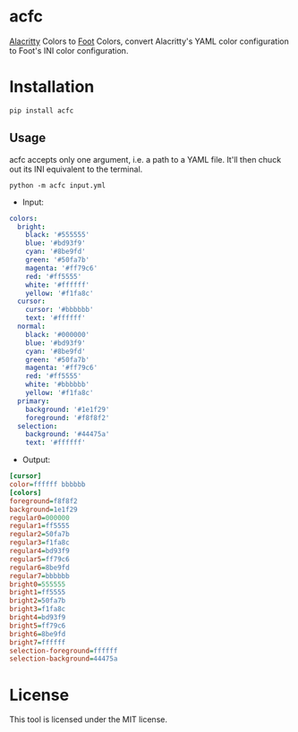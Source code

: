 # acfc

[Alacritty](https://github.com/alacritty/alacritty) Colors to
[Foot](https://codeberg.org/dnkl/foot) Colors, convert Alacritty's YAML color
configuration to Foot's INI color configuration.

# Installation

```
pip install acfc
```

## Usage

acfc accepts only one argument, i.e. a path to a YAML file. It'll then chuck out
its INI equivalent to the terminal.

```
python -m acfc input.yml
```

- Input:
```yaml
colors:
  bright:
    black: '#555555'
    blue: '#bd93f9'
    cyan: '#8be9fd'
    green: '#50fa7b'
    magenta: '#ff79c6'
    red: '#ff5555'
    white: '#ffffff'
    yellow: '#f1fa8c'
  cursor:
    cursor: '#bbbbbb'
    text: '#ffffff'
  normal:
    black: '#000000'
    blue: '#bd93f9'
    cyan: '#8be9fd'
    green: '#50fa7b'
    magenta: '#ff79c6'
    red: '#ff5555'
    white: '#bbbbbb'
    yellow: '#f1fa8c'
  primary:
    background: '#1e1f29'
    foreground: '#f8f8f2'
  selection:
    background: '#44475a'
    text: '#ffffff'
```

- Output:
```ini
[cursor]
color=ffffff bbbbbb
[colors]
foreground=f8f8f2
background=1e1f29
regular0=000000
regular1=ff5555
regular2=50fa7b
regular3=f1fa8c
regular4=bd93f9
regular5=ff79c6
regular6=8be9fd
regular7=bbbbbb
bright0=555555
bright1=ff5555
bright2=50fa7b
bright3=f1fa8c
bright4=bd93f9
bright5=ff79c6
bright6=8be9fd
bright7=ffffff
selection-foreground=ffffff
selection-background=44475a
```

# License

This tool is licensed under the MIT license.
